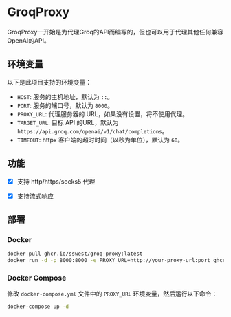# GroqProxy

GroqProxy一开始是为代理Groq的API而编写的，但也可以用于代理其他任何兼容OpenAI的API。

## 环境变量

以下是此项目支持的环境变量：

- `HOST`: 服务的主机地址，默认为 `::`。
- `PORT`: 服务的端口号，默认为 `8000`。
- `PROXY_URL`: 代理服务器的 URL，如果没有设置，将不使用代理。
- `TARGET_URL`: 目标 API 的URL，默认为 `https://api.groq.com/openai/v1/chat/completions`。
- `TIMEOUT`: httpx 客户端的超时时间（以秒为单位），默认为 `60`。

## 功能

- [x] 支持 http/https/socks5 代理
- [x] 支持流式响应


## 部署

### Docker

```bash
docker pull ghcr.io/sswest/groq-proxy:latest
docker run -d -p 8000:8000 -e PROXY_URL=http://your-proxy-url:port ghcr.io/sswest/groq-proxy:latest
```

### Docker Compose

修改 `docker-compose.yml` 文件中的 `PROXY_URL` 环境变量，然后运行以下命令：

```bash
docker-compose up -d
```